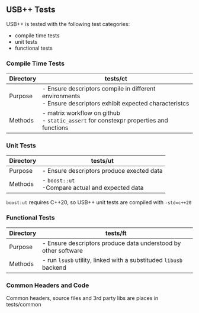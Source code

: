 ## USB++ Tests

USB++ is tested with the following test categories:

- compile time tests
- unit tests
- functional tests


### Compile Time Tests

| Directory  | tests/ct  |
| ---------- | --------- |
| Purpose |- Ensure descriptors compile in different environments<br/>- Ensure descriptors exhibit expected characteristcs  |
| Methods | - matrix workflow on github <br/>- `static_assert` for constexpr properties and functions |

### Unit Tests 

| Directory  | tests/ut  |
| ---------- | --------- |
| Purpose |- Ensure descriptors produce exected data |
| Methods |- `boost::ut`<br/>-Compare actual and expected data |

`boost:ut` requires C++20, so USB++ unit tests are compiled with `-std=c++20`

### Functional Tests 

| Directory  | tests/ft  |
| ---------- | --------- |
| Purpose |- Ensure descriptors produce data understood by other software |
| Methods |- run `lsusb` utility, linked with a substituded `libusb` backend |

### Common Headers and Code

Common headers, source files and 3rd party libs are places in tests/common


